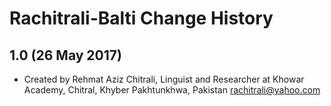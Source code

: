 Rachitrali-Balti Change History
=======================

1.0 (26 May 2017)
-----------------

* Created by Rehmat Aziz Chitrali, Linguist and Researcher at Khowar Academy, Chitral, Khyber Pakhtunkhwa, Pakistan rachitrali@yahoo.com 

